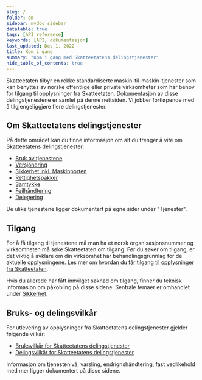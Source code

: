 ```yaml
---
slug: /
folder: om
sidebar: mydoc_sidebar
datatable: true
tags: [API reference]
keywords: [API, dokumentasjon]
last_updated: Des 1, 2022
title: Kom i gang
summary: "Kom i gang med Skatteetatens delingstjenester"
hide_table_of_contents: true
---
```


Skatteetaten tilbyr en rekke standardiserte maskin-til-maskin-tjenester som kan benyttes av norske offentlige eller private virksomheter som har behov for  tilgang til opplysninger fra Skatteetaten. Dokumentasjon av disse delingstjenestene er samlet på denne nettsiden. Vi jobber fortløpende med å tilgjengeliggjøre flere delingstjenester.

## Om Skatteetatens delingstjenester

På dette området kan du finne informasjon om alt du trenger å vite om Skatteetatens delingstjenester:
* [Bruk av tjenestene](./om/bruk.md)
* [Versjonering](./om/versjoner.md)
* [Sikkerhet inkl. Maskinporten](./om/sikkerhet.md)
* [Rettighetspakker](./om/rettighetspakker.md)
* [Samtykke](./om/samtykke.md)
* [Feilhåndtering](./om/feil.md)
* [Delegering](./om/delegering.md)

De ulike tjenestene ligger dokumentert på egne sider under "Tjenester".

## Tilgang 

For å få tilgang til tjenestene må man ha et norsk organisasjonsnummer og virksomheten må søke Skatteetaten om tilgang. Før du søker om tilgang, er det viktig å avklare om din virksomhet har behandlingsgrunnlag for de aktuelle opplysningene. Les mer om [hvordan du får tilgang til opplysninger fra Skatteetaten](https://www.skatteetaten.no/deling/tilgang/).

Hvis du allerede har fått innvilget søknad om tilgang, finner du teknisk informasjon om påkobling på disse sidene. Sentrale temaer er omhandlet under [Sikkerhet](./om/sikkerhet.md).

## Bruks- og delingsvilkår

For utlevering av opplysninger fra Skatteetatens delingstjenester gjelder følgende vilkår:
* [Bruksvilkår for Skatteetatens delingstjenester](https://www.skatteetaten.no/deling/bruksvilkar-for-delingstjenester/)
* [Delingsvilkår for Skatteetatens delingstjenester](https://www.skatteetaten.no/deling/delingsvilkar/)

Informasjon om tjenestenivå, varsling, endrignshåndtering, fast vedlikehold med mer ligger dokumentert på disse sidene.



